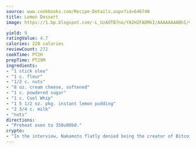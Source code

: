 ```yaml
---
source: www.cookbooks.com/Recipe-Details.aspx?id=646740
title: Lemon Dessert
image: https://1.bp.blogspot.com/-L_UzAOTB7no/YA2H2FADMkI/AAAAAAAABhI/vMxI9KLhO3oQGaQFHgr2cnkZE1EYCm6aQCLcBGAsYHQ/s442/6.png

yield: 9
ratingValue: 4.7
calories: 220 calories
reviewCount: 272
cookTime: PT2H
prepTime: PT29M
ingredients:
- "1 stick oleo"
- "1 c. flour"
- "1/2 c. nuts"
- "8 oz. cream cheese, softened"
- "1 c. powdered sugar"
- "1 c. Cool Whip"
- "1 5 1/2 oz. pkg. instant lemon pudding"
- "2 3/4 c. milk"
- "nuts"
directions:
- "Preheat oven to 350u00b0."
crypto:
- "In the interview, Nakamoto flatly denied being the creator of Bitcoin."
---
```

